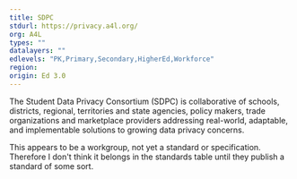 ```yaml
---
title: SDPC
stdurl: https://privacy.a4l.org/
org: A4L
types: ""
datalayers: ""
edlevels: "PK,Primary,Secondary,HigherEd,Workforce"
region:
origin: Ed 3.0
---
```

The Student Data Privacy Consortium (SDPC) is collaborative of schools, districts, regional, territories and state agencies, policy makers, trade organizations and marketplace providers addressing real-world, adaptable, and implementable solutions to growing data privacy concerns.

This appears to be a workgroup, not yet a standard or specification. Therefore I don't think it belongs in the standards table until they publish a standard of some sort.